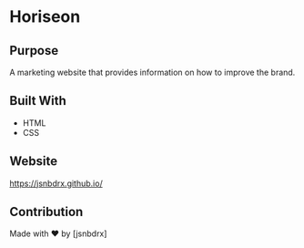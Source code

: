 # Horiseon

## Purpose
A marketing website that provides information on how to improve the brand.

## Built With
* HTML
* CSS

## Website
https://jsnbdrx.github.io/

## Contribution
Made with ❤️ by [jsnbdrx]
